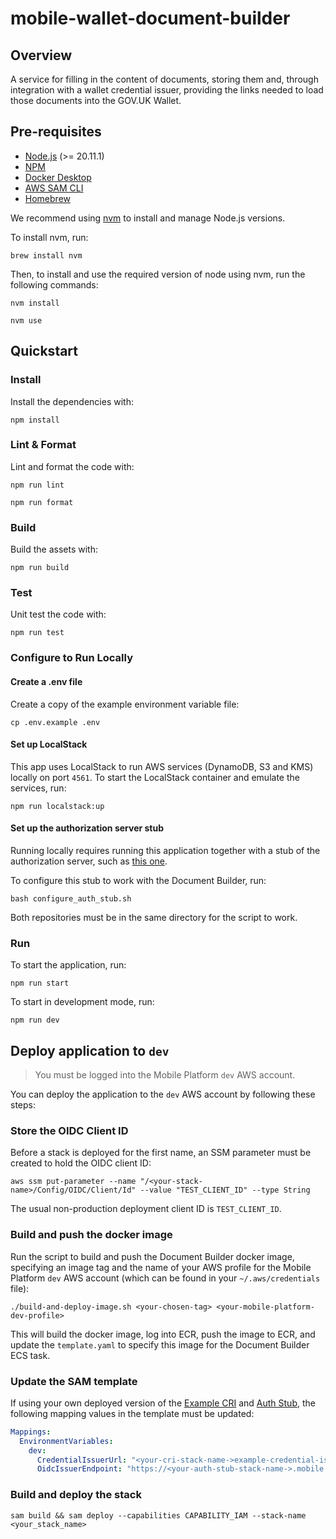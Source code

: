 # mobile-wallet-document-builder

## Overview

A service for filling in the content of documents, storing them and, through integration with a wallet credential issuer, providing the links needed to load those documents into the GOV.UK Wallet.

## Pre-requisites

- [Node.js](https://nodejs.org/en/) (>= 20.11.1)
- [NPM](https://www.npmjs.com/)
- [Docker Desktop](https://www.docker.com/products/docker-desktop/)
- [AWS SAM CLI](https://docs.aws.amazon.com/serverless-application-model/latest/developerguide/install-sam-cli.html)
- [Homebrew](https://brew.sh)

We recommend using [nvm](https://github.com/nvm-sh/nvm) to install and manage Node.js versions.

To install nvm, run:
```
brew install nvm
```

Then, to install and use the required version of node using nvm, run the following commands:
```
nvm install
```

```
nvm use
```

## Quickstart

### Install

Install the dependencies with:
```
npm install
```

### Lint & Format

Lint and format the code with:
```
npm run lint
```

```
npm run format
```

### Build

Build the assets with:
```
npm run build
```

### Test

Unit test the code with:
```
npm run test
```

### Configure to Run Locally

#### Create a .env file

Create a copy of the example environment variable file:
```
cp .env.example .env
```

#### Set up LocalStack

This app uses LocalStack to run AWS services (DynamoDB, S3 and KMS) locally on port `4561`.
To start the LocalStack container and emulate the services, run:
```
npm run localstack:up
```

#### Set up the authorization server stub

Running locally requires running this application together with a stub of the authorization server, such 
as [this one](https://github.com/govuk-one-login/mobile-platform-back/tree/main/auth-stub).

To configure this stub to work with the Document Builder, run:
```
bash configure_auth_stub.sh
```

Both repositories must be in the same directory for the script to work.

### Run

To start the application, run:
```
npm run start
```

To start in development mode, run:
```
npm run dev
```

## Deploy application to `dev`

> You must be logged into the Mobile Platform `dev` AWS account.

You can deploy the application to the `dev` AWS account by following these steps:

### Store the OIDC Client ID

Before a stack is deployed for the first name, an SSM parameter must be created to hold the OIDC client ID:

```shell
aws ssm put-parameter --name "/<your-stack-name>/Config/OIDC/Client/Id" --value "TEST_CLIENT_ID" --type String
```
The usual non-production deployment client ID is `TEST_CLIENT_ID`.

### Build and push the docker image

Run the script to build and push the Document Builder docker image, specifying an image tag and the name of your AWS profile
for the Mobile Platform `dev` AWS account (which can be found in your `~/.aws/credentials` file):

```shell
./build-and-deploy-image.sh <your-chosen-tag> <your-mobile-platform-dev-profile> 
```

This will build the docker image, log into ECR, push the image to ECR, and update the `template.yaml` to specify this
image for the Document Builder ECS task.

### Update the SAM template

If using your own deployed version of the [Example CRI](https://github.com/govuk-one-login/mobile-wallet-example-credential-issuer) 
and [Auth Stub](https://github.com/govuk-one-login/mobile-platform-back/tree/main/auth-stub), the following mapping values in the template must be updated:

 ```yaml
 Mappings:
   EnvironmentVariables:
     dev:
       CredentialIssuerUrl: "<your-cri-stack-name->example-credential-issuer.mobile.dev.account.gov.uk"
       OidcIssuerEndpoint: "https://<your-auth-stub-stack-name->.mobile.dev.account.gov.uk"
 ```

### Build and deploy the stack

```
sam build && sam deploy --capabilities CAPABILITY_IAM --stack-name <your_stack_name>
```
